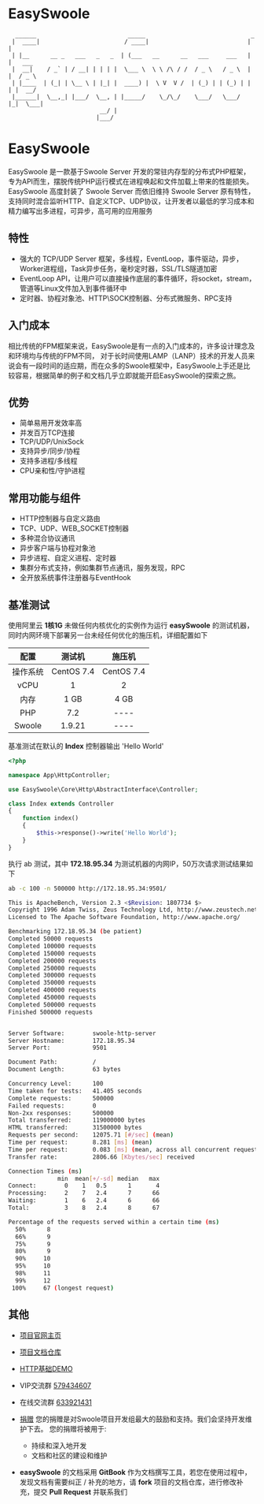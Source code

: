# EasySwoole
```
  ______                          _____                              _        
 |  ____|                        / ____|                            | |       
 | |__      __ _   ___   _   _  | (___   __      __   ___     ___   | |   ___ 
 |  __|    / _` | / __| | | | |  \___ \  \ \ /\ / /  / _ \   / _ \  | |  / _ \
 | |____  | (_| | \__ \ | |_| |  ____) |  \ V  V /  | (_) | | (_) | | | |  __/
 |______|  \__,_| |___/  \__, | |_____/    \_/\_/    \___/   \___/  |_|  \___|
                          __/ |                                               
                         |___/                                                
```
# EasySwoole

EasySwoole 是一款基于Swoole Server 开发的常驻内存型的分布式PHP框架，专为API而生，摆脱传统PHP运行模式在进程唤起和文件加载上带来的性能损失。EasySwoole 高度封装了 Swoole Server 而依旧维持 Swoole Server 原有特性，支持同时混合监听HTTP、自定义TCP、UDP协议，让开发者以最低的学习成本和精力编写出多进程，可异步，高可用的应用服务

## 特性

- 强大的 TCP/UDP Server 框架，多线程，EventLoop，事件驱动，异步，Worker进程组，Task异步任务，毫秒定时器，SSL/TLS隧道加密
- EventLoop API，让用户可以直接操作底层的事件循环，将socket，stream，管道等Linux文件加入到事件循环中
- 定时器、协程对象池、HTTP\SOCK控制器、分布式微服务、RPC支持

## 入门成本

相比传统的FPM框架来说，EasySwoole是有一点的入门成本的，许多设计理念及和环境均与传统的FPM不同，
对于长时间使用LAMP（LANP）技术的开发人员来说会有一段时间的适应期，而在众多的Swoole框架中，EasySwoole上手还是比较容易，根据简单的例子和文档几乎立即就能开启EasySwoole的探索之旅。

## 优势

- 简单易用开发效率高
- 并发百万TCP连接
- TCP/UDP/UnixSock
- 支持异步/同步/协程
- 支持多进程/多线程
- CPU亲和性/守护进程

## 常用功能与组件

- HTTP控制器与自定义路由
- TCP、UDP、WEB_SOCKET控制器
- 多种混合协议通讯
- 异步客户端与协程对象池
- 异步进程、自定义进程、定时器
- 集群分布式支持，例如集群节点通讯，服务发现，RPC
- 全开放系统事件注册器与EventHook

## 基准测试

使用阿里云 **1核1G** 未做任何内核优化的实例作为运行 **easySwoole** 的测试机器，同时内网环境下部署另一台未经任何优化的施压机，详细配置如下

|   配置   |    测试机     |    施压机     |
| :----: | :--------: | :--------: |
|  操作系统  | CentOS 7.4 | CentOS 7.4 |
|  vCPU  |     1      |     2      |
|   内存   |    1 GB    |    4 GB    |
|  PHP   |    7.2     |    ----    |
| Swoole |   1.9.21   |    ----    |

基准测试在默认的 **Index** 控制器输出 'Hello World'

```php
<?php

namespace App\HttpController;

use EasySwoole\Core\Http\AbstractInterface\Controller;

class Index extends Controller
{
    function index()
    {
        $this->response()->write('Hello World');
    }
}
```

执行 ab 测试，其中 **172.18.95.34** 为测试机器的内网IP，50万次请求测试结果如下

```bash
ab -c 100 -n 500000 http://172.18.95.34:9501/

This is ApacheBench, Version 2.3 <$Revision: 1807734 $>
Copyright 1996 Adam Twiss, Zeus Technology Ltd, http://www.zeustech.net/
Licensed to The Apache Software Foundation, http://www.apache.org/

Benchmarking 172.18.95.34 (be patient)
Completed 50000 requests
Completed 100000 requests
Completed 150000 requests
Completed 200000 requests
Completed 250000 requests
Completed 300000 requests
Completed 350000 requests
Completed 400000 requests
Completed 450000 requests
Completed 500000 requests
Finished 500000 requests


Server Software:        swoole-http-server
Server Hostname:        172.18.95.34
Server Port:            9501

Document Path:          /
Document Length:        63 bytes

Concurrency Level:      100
Time taken for tests:   41.405 seconds
Complete requests:      500000
Failed requests:        0
Non-2xx responses:      500000
Total transferred:      119000000 bytes
HTML transferred:       31500000 bytes
Requests per second:    12075.71 [#/sec] (mean)
Time per request:       8.281 [ms] (mean)
Time per request:       0.083 [ms] (mean, across all concurrent requests)
Transfer rate:          2806.66 [Kbytes/sec] received

Connection Times (ms)
              min  mean[+/-sd] median   max
Connect:        0    1   0.5      1       4
Processing:     2    7   2.4      7      66
Waiting:        1    6   2.4      6      66
Total:          3    8   2.4      8      67

Percentage of the requests served within a certain time (ms)
  50%      8
  66%      9
  75%      9
  80%      9
  90%     10
  95%     10
  98%     11
  99%     12
 100%     67 (longest request)
```

## 其他

- [项目官网主页](https://www.easyswoole.com)

- [项目文档仓库](https://github.com/easy-swoole/doc)

- [HTTP基础DEMO](https://github.com/easy-swoole/demo)

- VIP交流群 [579434607](//jq.qq.com/?_wv=1027&k=5bxu3cG)

- 在线交流群 [633921431](//shang.qq.com/wpa/qunwpa?idkey=35c84e12f7784153501e3c43c9f2454d3235a7f55371458a24f0c32320c99548)

- [捐赠](https://www.easyswoole.com/Manual/2.x/Cn/_book/donate.html)
    您的捐赠是对Swoole项目开发组最大的鼓励和支持。我们会坚持开发维护下去。 您的捐赠将被用于:

  - 持续和深入地开发
  - 文档和社区的建设和维护

- **easySwoole** 的文档采用 **GitBook** 作为文档撰写工具，若您在使用过程中，发现文档有需要纠正 / 补充的地方，请 **fork** 项目的文档仓库，进行修改补充，提交 **Pull Request** 并联系我们